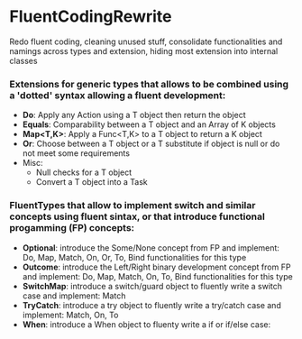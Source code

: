 # FluentCodingRewrite
Redo fluent coding, cleaning unused stuff, consolidate functionalities and namings across types and extension, hiding most extension into internal classes

### Extensions for generic types that allows to be combined using a 'dotted' syntax allowing a fluent development:
* **Do<T>**: Apply any Action<T> using a T object then return the object
* **Equals**: Comparability between a T object and an Array of K objects
* **Map<T,K>**: Apply a Func<T,K> to a T object to return a K object 
* **Or<T>**: Choose between a T object or a T substitute if object is null or do not meet some requirements
* Misc:
  * Null checks for a T object
  * Convert a T object into a Task<T>

### FluentTypes that allow to implement switch and similar concepts using fluent sintax, or that introduce functional progamming (FP) concepts:
* **Optional**: introduce the Some/None concept from FP and implement: Do, Map, Match, On, Or, To, Bind functionalities for this type
* **Outcome**: introduce the Left/Right binary development concept from FP and implement: Do, Map, Match, On, To, Bind functionalities for this type
* **SwitchMap**: introduce a switch/guard object to fluently write a switch case and implement: Match
* **TryCatch**: introduce a try object to fluently write a try/catch case and implement: Match, On, To
* **When**: introduce a When object to fluenty write a if or if/else case:

